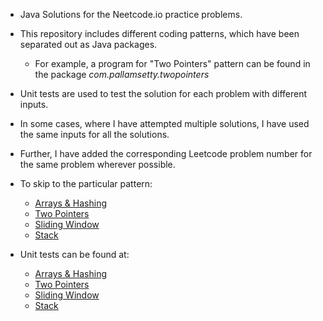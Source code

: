 - Java Solutions for the Neetcode.io practice problems.
- This repository includes different coding patterns, which have been separated out as Java packages.
  - For example, a program for "Two Pointers" pattern can be found in the package _com.pallamsetty.twopointers_
- Unit tests are used to test the solution for each problem with different inputs.
- In some cases, where I have attempted multiple solutions, I have used the same inputs for all the solutions.
- Further, I have added the corresponding Leetcode problem number for the same problem wherever possible.

- To skip to the particular pattern:
  - [Arrays & Hashing](src/main/java/com/pallamsetty/arraysandhashing)
  - [Two Pointers](src/main/java/com/pallamsetty/twopointers)
  - [Sliding Window](src/main/java/com/pallamsetty/slidingwindow)
  - [Stack](src/main/java/com/pallamsetty/stack)
 
- Unit tests can be found at:
  - [Arrays & Hashing](src/test/java/com/pallamsetty/arraysandhashing)
  - [Two Pointers](src/test/java/com/pallamsetty/twopointers)
  - [Sliding Window](src/test/java/com/pallamsetty/slidingwindow)
  - [Stack](src/test/java/com/pallamsetty/stack)
